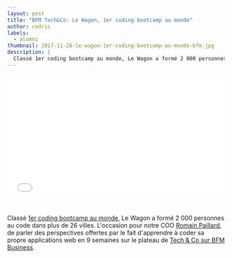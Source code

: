 ```yaml
---
layout: post
title: "BFM Tech&Co: Le Wagon, 1er coding bootcamp au monde"
author: cedric
labels:
  - alumni
thumbnail: 2017-11-28-le-wagon-1er-coding-bootcamp-au-monde-bfm.jpg
description: |
  Classé 1er coding bootcamp au monde, Le Wagon a formé 2 000 personnes au code dans plus de 26 villes. L'occasion pour notre COO Romain Paillard, de parler des perspectives offertes par le fait d'apprendre à coder sa propre applications web en 9 semaines sur le plateau de Tech & Co sur BFM Business.
---
```


<div style="display: block; position: relative; margin-bottom: 40px;"><div style="padding-top: 56.25%;"><iframe src="//www.bfmtv.com/static/nxt-video/player.html?video=5660945810001&brand=BFMBUSINESS&url=http://bfmbusiness.bfmtv.com/mediaplayer/video/start-up-co-le-wagon-le-premier-bootcamp-de-code-sur-les-plateformes-de-references-mondiales-2711-1007659.html" allowfullscreen webkitallowfullscreen mozallowfullscreen style="width: 100%; height: 100%; position: absolute; top: 0px; bottom: 0px; right: 0px; left: 0px; border:none;"></iframe></div></div>


Classé [1er coding bootcamp au monde](https://www.switchup.org/research/best-coding-bootcamps), Le Wagon a formé 2 000 personnes au code dans plus de 26 villes. L'occasion pour notre COO [Romain Paillard](https://www.linkedin.com/in/romain-paillard-27575711/), de parler des perspectives offertes par le fait d'apprendre à coder sa propre applications web en 9 semaines sur le plateau de [Tech & Co sur BFM Business](http://bfmbusiness.bfmtv.com/mediaplayer/video/start-up-co-le-wagon-le-premier-bootcamp-de-code-sur-les-plateformes-de-references-mondiales-2711-1007659.html).
